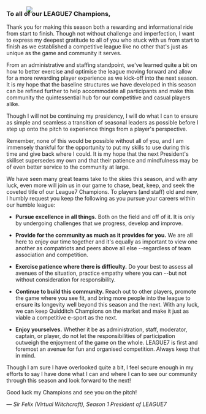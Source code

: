 <div style="max-width:400px; margin: -30px auto;"><img src="../../images/events/president01_VirtualBronzeCard.gif"></div>

### To all of our LEAGUE7 Champions,
Thank you for making this season both a rewarding and informational ride from start to finish. Though not without challenge and imperfection, I want to express my deepest gratitude to all of you who stuck with us from start to finish as we established a competitive league like no other that's just as unique as the game and community it serves.

From an administrative and staffing standpoint, we've learned quite a bit on how to better exercise and optimise the league moving forward and allow for a more rewarding player experience as we kick-off into the next season. It is my hope that the baseline structures we have developed in this season can be refined further to help accommodate all participants and make this community the quintessential hub for our competitive and casual players alike. 

Though I will not be continuing my presidency, I will do what I can to ensure as simple and seamless a transition of seasonal leaders as possible before I step up onto the pitch to experience things from a player's perspective. 

Remember, none of this would be possible without all of you, and I am immensely thankful for the opportunity to put my skills to use during this time and give back where I could. It is my hope that the next President's skillset supersedes my own and that their patience and mindfulness may be of even better service to the community at large.

We have seen many great teams take to the skies this season, and with any luck, even more will join us in our game to chase, beat, keep, and seek the coveted title of our League7 Champions. To players (and staff) old and new, I humbly request you keep the following as you pursue your careers within our humble league:

- **Pursue excellence in all things.** Both on the field and off of it. It is only by undergoing challenges that we progress, develop and improve.

- **Provide for the community as much as it provides for you.** We are all here to enjoy our time together and it's equally as important to view one another as compatriots and peers above all else --regardless of team association and competition.

- **Exercise patience where there is difficulty.** Do your best to assess all avenues of the situation, practice empathy where you can --but not without consideration for responsibility.

- **Continue to build this community.** Reach out to other players, promote the game where you see fit, and bring more people into the league to ensure its longevity well beyond this season and the next. With any luck, we can keep Quidditch Champions on the market and make it just as viable a competitive e-sport as the next.

- **Enjoy yourselves.** Whether it be as administration, staff, moderator, captain, or player, do not let the responsibilities of participation outweigh the enjoyment of the game on the whole. LEAGUE7 is first and foremost an avenue for fun and organised competition. Always keep that in mind.

Though I am sure I have overlooked quite a bit, I feel secure enough in my efforts to say I have done what I can and where I can to see our community through this season and look forward to the next! 

Good luck my Champions and see you on the pitch!

— *Sir Felix (Virtual Witchcraft), Season 1 President of LEAGUE7*